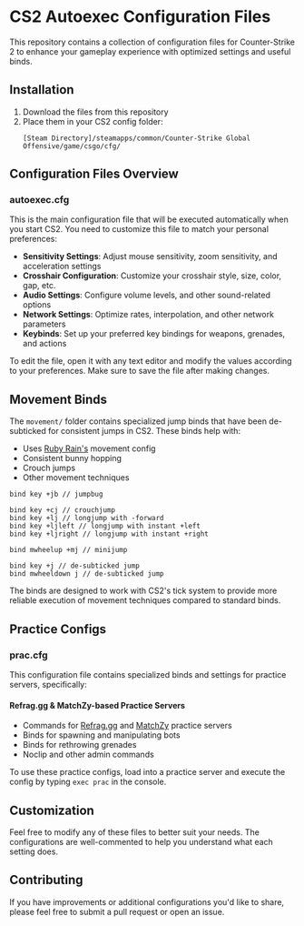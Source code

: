 # CS2 Autoexec Configuration Files

This repository contains a collection of configuration files for Counter-Strike 2 to enhance your gameplay experience with optimized settings and useful binds.

## Installation

1. Download the files from this repository
2. Place them in your CS2 config folder:
   ```
   [Steam Directory]/steamapps/common/Counter-Strike Global Offensive/game/csgo/cfg/
   ```

## Configuration Files Overview

### autoexec.cfg

This is the main configuration file that will be executed automatically when you start CS2. You need to customize this file to match your personal preferences:

- **Sensitivity Settings**: Adjust mouse sensitivity, zoom sensitivity, and acceleration settings
- **Crosshair Configuration**: Customize your crosshair style, size, color, gap, etc.
- **Audio Settings**: Configure volume levels, and other sound-related options
- **Network Settings**: Optimize rates, interpolation, and other network parameters
- **Keybinds**: Set up your preferred key bindings for weapons, grenades, and actions

To edit the file, open it with any text editor and modify the values according to your preferences. Make sure to save the file after making changes.

## Movement Binds

The `movement/` folder contains specialized jump binds that have been de-subticked for consistent jumps in CS2. These binds help with:
- Uses [Ruby Rain's](https://steamcommunity.com/sharedfiles/filedetails/?id=3313210014) movement config
- Consistent bunny hopping
- Crouch jumps
- Other movement techniques

```
bind key +jb // jumpbug

bind key +cj // crouchjump
bind key +lj // longjump with -forward
bind key +ljleft // longjump with instant +left
bind key +ljright // longjump with instant +right

bind mwheelup +mj // minijump

bind key +j // de-subticked jump
bind mwheeldown j // de-subticked jump
```

The binds are designed to work with CS2's tick system to provide more reliable execution of movement techniques compared to standard binds.

## Practice Configs

### prac.cfg

This configuration file contains specialized binds and settings for practice servers, specifically:

#### Refrag.gg  & MatchZy-based Practice Servers
- Commands for  [Refrag.gg](https://refrag.gg) and [MatchZy](https://github.com/shobhit-pathak/MatchZy) practice servers
- Binds for spawning and manipulating bots
- Binds for rethrowing grenades
- Noclip and other admin commands

To use these practice configs, load into a practice server and execute the config by typing `exec prac` in the console.

## Customization

Feel free to modify any of these files to better suit your needs. The configurations are well-commented to help you understand what each setting does.

## Contributing

If you have improvements or additional configurations you'd like to share, please feel free to submit a pull request or open an issue.
